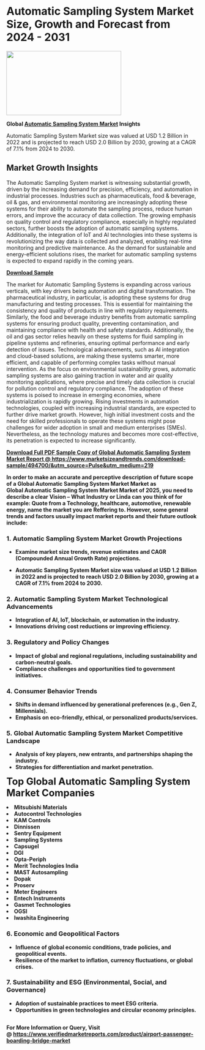 <H1>Automatic Sampling System Market Size, Growth and Forecast from 2024 - 2031</H1><img class="aligncenter size-medium wp-image-584254" src="https://thirdeyenews.in/wp-content/uploads/2024/09/Global-Market-Research-300x168.jpeg" alt="" width="300" height="168" /><p><strong>Global&nbsp;<a href="https://www.marketsizeandtrends.com/download-sample/494700/&amp;utm_source=Pulse&amp;utm_medium=219">Automatic Sampling System Market</a> Insights</strong></p><p>Automatic Sampling System Market size was valued at USD 1.2 Billion in 2022 and is projected to reach USD 2.0 Billion by 2030, growing at a CAGR of 7.1% from 2024 to 2030.</p><p><h2>Market Growth Insights</h2> <p>The Automatic Sampling System market is witnessing substantial growth, driven by the increasing demand for precision, efficiency, and automation in industrial processes. Industries such as pharmaceuticals, food & beverage, oil & gas, and environmental monitoring are increasingly adopting these systems for their ability to automate the sampling process, reduce human errors, and improve the accuracy of data collection. The growing emphasis on quality control and regulatory compliance, especially in highly regulated sectors, further boosts the adoption of automatic sampling systems. Additionally, the integration of IoT and AI technologies into these systems is revolutionizing the way data is collected and analyzed, enabling real-time monitoring and predictive maintenance. As the demand for sustainable and energy-efficient solutions rises, the market for automatic sampling systems is expected to expand rapidly in the coming years.</p> <p><strong><a href="#">Download Sample</a></strong></p> <p>The market for Automatic Sampling Systems is expanding across various verticals, with key drivers being automation and digital transformation. The pharmaceutical industry, in particular, is adopting these systems for drug manufacturing and testing processes. This is essential for maintaining the consistency and quality of products in line with regulatory requirements. Similarly, the food and beverage industry benefits from automatic sampling systems for ensuring product quality, preventing contamination, and maintaining compliance with health and safety standards. Additionally, the oil and gas sector relies heavily on these systems for fluid sampling in pipeline systems and refineries, ensuring optimal performance and early detection of issues. Technological advancements, such as AI integration and cloud-based solutions, are making these systems smarter, more efficient, and capable of performing complex tasks without manual intervention. As the focus on environmental sustainability grows, automatic sampling systems are also gaining traction in water and air quality monitoring applications, where precise and timely data collection is crucial for pollution control and regulatory compliance. The adoption of these systems is poised to increase in emerging economies, where industrialization is rapidly growing. Rising investments in automation technologies, coupled with increasing industrial standards, are expected to further drive market growth. However, high initial investment costs and the need for skilled professionals to operate these systems might pose challenges for wider adoption in small and medium enterprises (SMEs). Nevertheless, as the technology matures and becomes more cost-effective, its penetration is expected to increase significantly. <p><strong><a href="#"></p><p><span class=""><strong>Download Full PDF Sample Copy of Global Automatic Sampling System Market Report</strong> @ <a href="https://www.marketsizeandtrends.com/download-sample/494700/&amp;utm_source=Pulse&amp;utm_medium=219" target="_blank">https://www.marketsizeandtrends.com/download-sample/494700/&amp;utm_source=Pulse&amp;utm_medium=219</a></span></p><p>In order to make an accurate and perceptive description of future scope of a Global&nbsp;Automatic Sampling System Market Market as Global&nbsp;Automatic Sampling System Market Market of 2025, you need to describe a clear Vision &ndash; What Industry or Linda can you think of for example: Quote from a Technology, healthcare, automotive, renewable energy, name the market you are Reffering to. However, some general trends and factors usually impact market reports and their future outlook include:</p><h3>1.&nbsp;<strong>Automatic Sampling System Market Growth Projections</strong></h3><ul><li>Examine market size trends, revenue estimates and CAGR (Compounded Annual Growth Rate) projections.</li><li><p>Automatic Sampling System Market size was valued at USD 1.2 Billion in 2022 and is projected to reach USD 2.0 Billion by 2030, growing at a CAGR of 7.1% from 2024 to 2030.</p></li></ul><h3>2.&nbsp;<strong>Automatic Sampling System Market Technological Advancements</strong></h3><ul><li>Integration of AI, IoT, blockchain, or automation in the industry.</li><li>Innovations driving cost reductions or improving efficiency.</li></ul><h3>3.&nbsp;<strong>Regulatory and Policy Changes</strong></h3><ul><li>Impact of global and regional regulations, including sustainability and carbon-neutral goals.</li><li>Compliance challenges and opportunities tied to government initiatives.</li></ul><h3>4.&nbsp;<strong>Consumer Behavior Trends</strong></h3><ul><li>Shifts in demand influenced by generational preferences (e.g., Gen Z, Millennials).</li><li>Emphasis on eco-friendly, ethical, or personalized products/services.</li></ul><h3>5.&nbsp;<strong>Global Automatic Sampling System Market Competitive Landscape</strong></h3><ul><li>Analysis of key players, new entrants, and partnerships shaping the industry.</li><li>Strategies for differentiation and market penetration.</li></ul><p data-pm-slice="1 1 []"><span style="color: inherit; font-family: inherit; font-size: 25px;">Top Global Automatic Sampling System Market Companies</span></p><div class="" data-test-id=""><p><li>Mitsubishi Materials</li><li> Autocontrol Technologies</li><li> KAM Controls</li><li> Dinnissen</li><li> Sentry Equipment</li><li> Sampling Systems</li><li> Capsugel</li><li> DGI</li><li> Opta-Periph</li><li> Merit Technologies India</li><li> MAST Autosampling</li><li> Dopak</li><li> Proserv</li><li> Meter Engineers</li><li> Entech Instruments</li><li> Gasmet Technologies</li><li> OGSI</li><li> Iwashita Engineering</li></p></div><h3>6.&nbsp;<strong>Economic and Geopolitical Factors</strong></h3><ul><li>Influence of global economic conditions, trade policies, and geopolitical events.</li><li>Resilience of the market to inflation, currency fluctuations, or global crises.</li></ul><h3>7.&nbsp;<strong>Sustainability and ESG (Environmental, Social, and Governance)</strong></h3><ul><li>Adoption of sustainable practices to meet ESG criteria.</li><li>Opportunities in green technologies and circular economy principles.</li></ul><h2><strong style="font-size: 14px;">For More Information or Query, Visit @&nbsp;</strong><a style="background-color: #ffffff; font-size: 14px;" href="https://www.marketsizeandtrends.com/report/automatic-sampling-system-market/" target="_blank">https://www.verifiedmarketreports.com/product/airport-passenger-boarding-bridge-market</a></h2>
